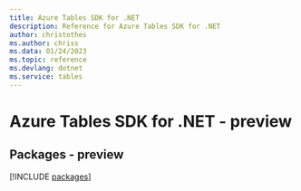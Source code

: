 ```yaml
---
title: Azure Tables SDK for .NET
description: Reference for Azure Tables SDK for .NET
author: christothes
ms.author: chriss
ms.data: 01/24/2023
ms.topic: reference
ms.devlang: dotnet
ms.service: tables
---
```

# Azure Tables SDK for .NET - preview
## Packages - preview
[!INCLUDE [packages](tables-index.md)]